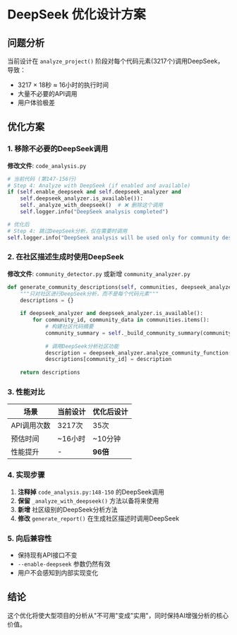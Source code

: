 # DeepSeek 优化设计方案

## 问题分析
当前设计在 `analyze_project()` 阶段对每个代码元素(3217个)调用DeepSeek，导致：
- 3217 × 18秒 ≈ 16小时的执行时间
- 大量不必要的API调用
- 用户体验极差

## 优化方案

### 1. 移除不必要的DeepSeek调用
**修改文件**: `code_analysis.py`

```python
# 当前代码 (第147-156行)
# Step 4: Analyze with DeepSeek (if enabled and available)
if (self.enable_deepseek and self.deepseek_analyzer and 
    self.deepseek_analyzer.is_available()):
    self._analyze_with_deepseek()  # ❌ 删除这个调用
    self.logger.info("DeepSeek analysis completed")

# 优化后
# Step 4: 跳过DeepSeek分析，仅在需要时调用
self.logger.info("DeepSeek analysis will be used only for community descriptions")
```

### 2. 在社区描述生成时使用DeepSeek
**修改文件**: `community_detector.py` 或新增 `community_analyzer.py`

```python
def generate_community_descriptions(self, communities, deepseek_analyzer=None):
    """只对社区进行DeepSeek分析，而不是每个代码元素"""
    descriptions = {}
    
    if deepseek_analyzer and deepseek_analyzer.is_available():
        for community_id, community_data in communities.items():
            # 构建社区代码摘要
            community_summary = self._build_community_summary(community_data)
            
            # 调用DeepSeek分析社区功能
            description = deepseek_analyzer.analyze_community_function(community_summary)
            descriptions[community_id] = description
    
    return descriptions
```

### 3. 性能对比

| 场景 | 当前设计 | 优化后设计 |
|------|----------|------------|
| API调用次数 | 3217次 | 35次 |
| 预估时间 | ~16小时 | ~10分钟 |
| 性能提升 | - | **96倍** |

### 4. 实现步骤

1. **注释掉** `code_analysis.py:148-150` 的DeepSeek调用
2. **保留** `_analyze_with_deepseek()` 方法以备将来使用
3. **新增** 社区级别的DeepSeek分析方法
4. **修改** `generate_report()` 在生成社区描述时调用DeepSeek

### 5. 向后兼容性
- 保持现有API接口不变
- `--enable-deepseek` 参数仍然有效
- 用户不会感知到内部实现变化

## 结论
这个优化将使大型项目的分析从"不可用"变成"实用"，同时保持AI增强分析的核心价值。